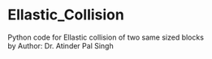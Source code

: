 # Ellastic_Collision
Python code for Ellastic collision of two same sized blocks
<br>
by Author: Dr. Atinder Pal Singh
